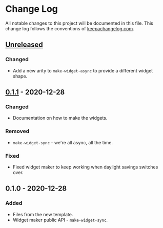 # Change Log
All notable changes to this project will be documented in this file. This change log follows the conventions of [keepachangelog.com](http://keepachangelog.com/).

## [Unreleased]
### Changed
- Add a new arity to `make-widget-async` to provide a different widget shape.

## [0.1.1] - 2020-12-28
### Changed
- Documentation on how to make the widgets.

### Removed
- `make-widget-sync` - we're all async, all the time.

### Fixed
- Fixed widget maker to keep working when daylight savings switches over.

## 0.1.0 - 2020-12-28
### Added
- Files from the new template.
- Widget maker public API - `make-widget-sync`.

[Unreleased]: https://github.com/your-name/encoding-error/compare/0.1.1...HEAD
[0.1.1]: https://github.com/your-name/encoding-error/compare/0.1.0...0.1.1
